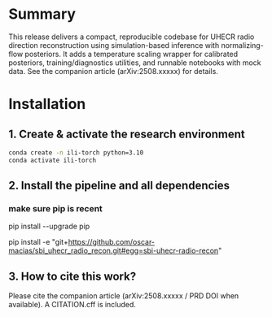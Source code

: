 # Summary

This release delivers a compact, reproducible codebase for UHECR radio direction reconstruction using simulation-based inference with normalizing-flow posteriors. It adds a temperature scaling wrapper for calibrated posteriors, training/diagnostics utilities, and runnable notebooks with mock data. See the companion article (arXiv:2508.xxxxx) for details.

# Installation

## 1.  Create & activate the research environment
```bash
conda create -n ili-torch python=3.10
conda activate ili-torch
```
## 2. Install the pipeline and all dependencies
### make sure pip is recent
pip install --upgrade pip

pip install -e "git+https://github.com/oscar-macias/sbi_uhecr_radio_recon.git#egg=sbi-uhecr-radio-recon"

## 3. How to cite this work?
Please cite the companion article (arXiv:2508.xxxxx / PRD DOI when available). A CITATION.cff is included.